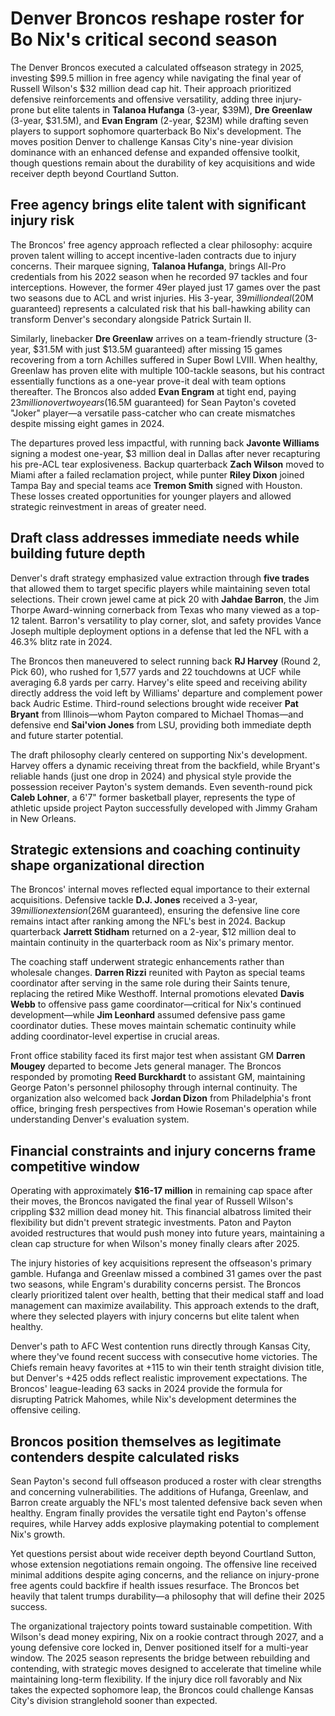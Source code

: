 # Denver Broncos reshape roster for Bo Nix's critical second season

The Denver Broncos executed a calculated offseason strategy in 2025, investing $99.5 million in free agency while navigating the final year of Russell Wilson's $32 million dead cap hit. Their approach prioritized defensive reinforcements and offensive versatility, adding three injury-prone but elite talents in **Talanoa Hufanga** (3-year, $39M), **Dre Greenlaw** (3-year, $31.5M), and **Evan Engram** (2-year, $23M) while drafting seven players to support sophomore quarterback Bo Nix's development. The moves position Denver to challenge Kansas City's nine-year division dominance with an enhanced defense and expanded offensive toolkit, though questions remain about the durability of key acquisitions and wide receiver depth beyond Courtland Sutton.

## Free agency brings elite talent with significant injury risk

The Broncos' free agency approach reflected a clear philosophy: acquire proven talent willing to accept incentive-laden contracts due to injury concerns. Their marquee signing, **Talanoa Hufanga**, brings All-Pro credentials from his 2022 season when he recorded 97 tackles and four interceptions. However, the former 49er played just 17 games over the past two seasons due to ACL and wrist injuries. His 3-year, $39 million deal ($20M guaranteed) represents a calculated risk that his ball-hawking ability can transform Denver's secondary alongside Patrick Surtain II.

Similarly, linebacker **Dre Greenlaw** arrives on a team-friendly structure (3-year, $31.5M with just $13.5M guaranteed) after missing 15 games recovering from a torn Achilles suffered in Super Bowl LVIII. When healthy, Greenlaw has proven elite with multiple 100-tackle seasons, but his contract essentially functions as a one-year prove-it deal with team options thereafter. The Broncos also added **Evan Engram** at tight end, paying $23 million over two years ($16.5M guaranteed) for Sean Payton's coveted "Joker" player—a versatile pass-catcher who can create mismatches despite missing eight games in 2024.

The departures proved less impactful, with running back **Javonte Williams** signing a modest one-year, $3 million deal in Dallas after never recapturing his pre-ACL tear explosiveness. Backup quarterback **Zach Wilson** moved to Miami after a failed reclamation project, while punter **Riley Dixon** joined Tampa Bay and special teams ace **Tremon Smith** signed with Houston. These losses created opportunities for younger players and allowed strategic reinvestment in areas of greater need.

## Draft class addresses immediate needs while building future depth

Denver's draft strategy emphasized value extraction through **five trades** that allowed them to target specific players while maintaining seven total selections. Their crown jewel came at pick 20 with **Jahdae Barron**, the Jim Thorpe Award-winning cornerback from Texas who many viewed as a top-12 talent. Barron's versatility to play corner, slot, and safety provides Vance Joseph multiple deployment options in a defense that led the NFL with a 46.3% blitz rate in 2024.

The Broncos then maneuvered to select running back **RJ Harvey** (Round 2, Pick 60), who rushed for 1,577 yards and 22 touchdowns at UCF while averaging 6.8 yards per carry. Harvey's elite speed and receiving ability directly address the void left by Williams' departure and complement power back Audric Estime. Third-round selections brought wide receiver **Pat Bryant** from Illinois—whom Payton compared to Michael Thomas—and defensive end **Sai'vion Jones** from LSU, providing both immediate depth and future starter potential.

The draft philosophy clearly centered on supporting Nix's development. Harvey offers a dynamic receiving threat from the backfield, while Bryant's reliable hands (just one drop in 2024) and physical style provide the possession receiver Payton's system demands. Even seventh-round pick **Caleb Lohner**, a 6'7" former basketball player, represents the type of athletic upside project Payton successfully developed with Jimmy Graham in New Orleans.

## Strategic extensions and coaching continuity shape organizational direction

The Broncos' internal moves reflected equal importance to their external acquisitions. Defensive tackle **D.J. Jones** received a 3-year, $39 million extension ($26M guaranteed), ensuring the defensive line core remains intact after ranking among the NFL's best in 2024. Backup quarterback **Jarrett Stidham** returned on a 2-year, $12 million deal to maintain continuity in the quarterback room as Nix's primary mentor.

The coaching staff underwent strategic enhancements rather than wholesale changes. **Darren Rizzi** reunited with Payton as special teams coordinator after serving in the same role during their Saints tenure, replacing the retired Mike Westhoff. Internal promotions elevated **Davis Webb** to offensive pass game coordinator—critical for Nix's continued development—while **Jim Leonhard** assumed defensive pass game coordinator duties. These moves maintain schematic continuity while adding coordinator-level expertise in crucial areas.

Front office stability faced its first major test when assistant GM **Darren Mougey** departed to become Jets general manager. The Broncos responded by promoting **Reed Burckhardt** to assistant GM, maintaining George Paton's personnel philosophy through internal continuity. The organization also welcomed back **Jordan Dizon** from Philadelphia's front office, bringing fresh perspectives from Howie Roseman's operation while understanding Denver's evaluation system.

## Financial constraints and injury concerns frame competitive window

Operating with approximately **$16-17 million** in remaining cap space after their moves, the Broncos navigated the final year of Russell Wilson's crippling $32 million dead money hit. This financial albatross limited their flexibility but didn't prevent strategic investments. Paton and Payton avoided restructures that would push money into future years, maintaining a clean cap structure for when Wilson's money finally clears after 2025.

The injury histories of key acquisitions represent the offseason's primary gamble. Hufanga and Greenlaw missed a combined 31 games over the past two seasons, while Engram's durability concerns persist. The Broncos clearly prioritized talent over health, betting that their medical staff and load management can maximize availability. This approach extends to the draft, where they selected players with injury concerns but elite talent when healthy.

Denver's path to AFC West contention runs directly through Kansas City, where they've found recent success with consecutive home victories. The Chiefs remain heavy favorites at +115 to win their tenth straight division title, but Denver's +425 odds reflect realistic improvement expectations. The Broncos' league-leading 63 sacks in 2024 provide the formula for disrupting Patrick Mahomes, while Nix's development determines the offensive ceiling.

## Broncos position themselves as legitimate contenders despite calculated risks

Sean Payton's second full offseason produced a roster with clear strengths and concerning vulnerabilities. The additions of Hufanga, Greenlaw, and Barron create arguably the NFL's most talented defensive back seven when healthy. Engram finally provides the versatile tight end Payton's offense requires, while Harvey adds explosive playmaking potential to complement Nix's growth.

Yet questions persist about wide receiver depth beyond Courtland Sutton, whose extension negotiations remain ongoing. The offensive line received minimal additions despite aging concerns, and the reliance on injury-prone free agents could backfire if health issues resurface. The Broncos bet heavily that talent trumps durability—a philosophy that will define their 2025 success.

The organizational trajectory points toward sustainable competition. With Wilson's dead money expiring, Nix on a rookie contract through 2027, and a young defensive core locked in, Denver positioned itself for a multi-year window. The 2025 season represents the bridge between rebuilding and contending, with strategic moves designed to accelerate that timeline while maintaining long-term flexibility. If the injury dice roll favorably and Nix takes the expected sophomore leap, the Broncos could challenge Kansas City's division stranglehold sooner than expected.